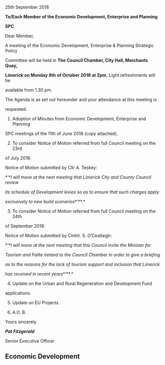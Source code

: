 25th September 2018

**To/Each Member of the Economic Development, Enterprise and Planning**

**SPC**

Dear Member,

A meeting of the Economic Development, Enterprise & Planning Strategic Policy

Committee will be held in **The Council Chamber, City Hall, Merchants Quay,**

**Limerick on Monday 8th** **of October 2018 at 2pm.** Light refreshments will be

available from 1.30 pm.

The Agenda is as set out hereunder and your attendance at this meeting is

requested.

1. Adoption of Minutes from Economic Development, Enterprise and Planning

SPC meetings of the 11th of June 2018 (copy attached).

2. To consider Notice of Motion referred from full Council meeting on the 23rd

of July 2018:

Notice of Motion submitted by Cllr A. Teskey:

*‘**I will move at the next meeting that Limerick City and County Council review*

*its schedule of Development levies so as to ensure that such charges apply*

*exclusively to new build scenarios**’**.*

3. To consider Notice of Motion referred from full Council meeting on the 24th

of September 2018:

Notice of Motion submitted by Cmhlr. S. O’Ceallaigh:

*‘**I will move at the next meeting that this Council invite the Minister for*

*Tourism and Failte Ireland to the Council Chamber in order to give a briefing*

*as to the reasons for the lack of tourism support and inclusion that Limerick*

*has received in recent years**’**.*

4. Update on the Urban and Rural Regeneration and Development Fund

applications.

5. Update on EU Projects.

6. A.O. B.

Yours sincerely

***Pat Fitzgerald***

Senior Executive Officer

Economic Development
---
